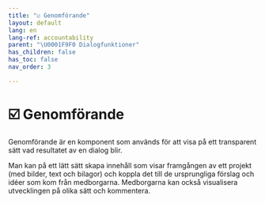 ```yaml
---
title: "☑️ Genomförande"
layout: default
lang: en
lang-ref: accountability
parent: "\U0001F9F0 Dialogfunktioner"
has_children: false
has_toc: false
nav_order: 3

---
```

# ☑️ Genomförande

Genomförande är en komponent som används för att visa på ett transparent sätt vad resultatet av en dialog blir.

Man kan på ett lätt sätt skapa innehåll som visar framgången av ett projekt (med bilder, text och bilagor) och koppla det till de ursprungliga förslag och idéer som kom från medborgarna. Medborgarna kan också visualisera utvecklingen på olika sätt och kommentera.
